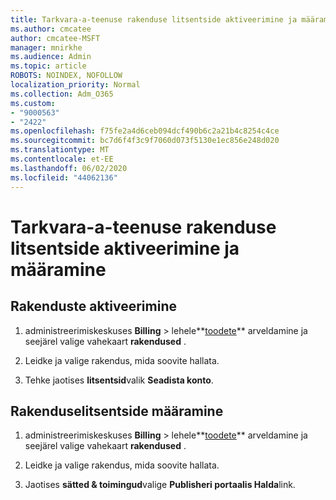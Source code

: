 ```yaml
---
title: Tarkvara-a-teenuse rakenduse litsentside aktiveerimine ja määramine
ms.author: cmcatee
author: cmcatee-MSFT
manager: mnirkhe
ms.audience: Admin
ms.topic: article
ROBOTS: NOINDEX, NOFOLLOW
localization_priority: Normal
ms.collection: Adm_O365
ms.custom:
- "9000563"
- "2422"
ms.openlocfilehash: f75fe2a4d6ceb094dcf490b6c2a21b4c8254c4ce
ms.sourcegitcommit: bc7d6f4f3c9f7060d073f5130e1ec856e248d020
ms.translationtype: MT
ms.contentlocale: et-EE
ms.lasthandoff: 06/02/2020
ms.locfileid: "44062136"
---
```

# <a name="activate-and-assign-software-as-a-service-app-licenses"></a>Tarkvara-a-teenuse rakenduse litsentside aktiveerimine ja määramine 

## <a name="to-activate-apps"></a>Rakenduste aktiveerimine

1. administreerimiskeskuses **Billing**  >  lehele**[toodete](https://go.microsoft.com/fwlink/p/?linkid=842054)** arveldamine ja seejärel valige vahekaart **rakendused** .

2. Leidke ja valige rakendus, mida soovite hallata.

3. Tehke jaotises **litsentsid**valik **Seadista konto**.  

## <a name="to-assign-app-licenses"></a>Rakenduselitsentside määramine

1. administreerimiskeskuses **Billing**  >  lehele**[toodete](https://go.microsoft.com/fwlink/p/?linkid=842054)** arveldamine ja seejärel valige vahekaart **rakendused** .

2. Leidke ja valige rakendus, mida soovite hallata.  

3. Jaotises **sätted & toimingud**valige **Publisheri portaalis Halda**link.